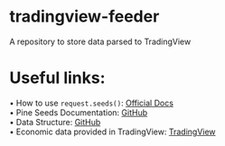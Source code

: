 # tradingview-feeder
A repository to store data parsed to TradingView

# Useful links:
• How to use `request.seeds()`: [Official Docs](https://www.tradingview.com/pine-script-reference/v5/#fun_request.seed)<br>
• Pine Seeds Documentation: [GitHub](https://github.com/tradingview-pine-seeds/docs)<br>
• Data Structure: [GitHub](https://github.com/tradingview-pine-seeds/docs/blob/main/data.md)<br>
• Economic data provided in TradingView: [TradingView](https://www.tradingview.com/support/solutions/43000665359-what-economic-data-is-available-in-pine/)